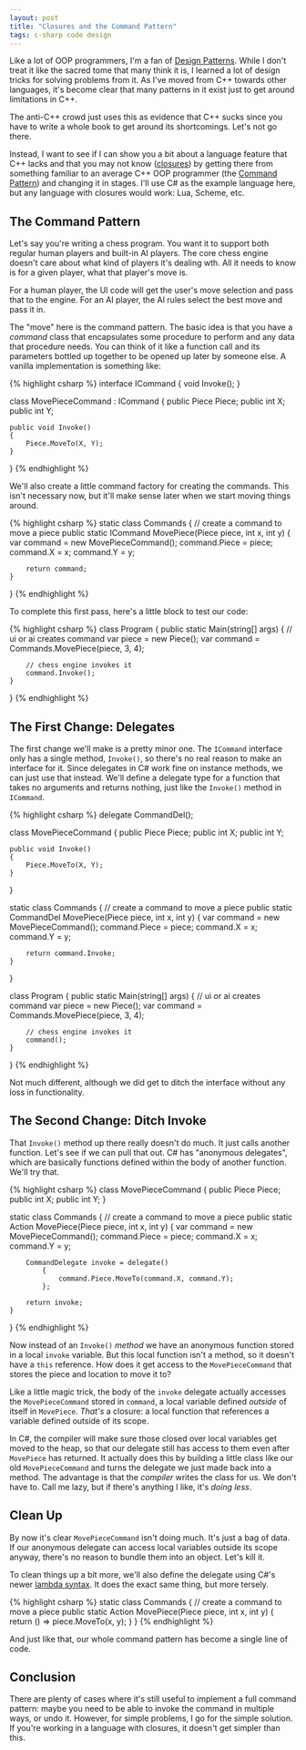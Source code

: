 ```yaml
---
layout: post
title: "Closures and the Command Pattern"
tags: c-sharp code design
---
```

Like a lot of OOP programmers, I'm a fan of [Design Patterns](http://www.c2.com/cgi/wiki?DesignPatterns). While I
don't treat it like the sacred tome that many think it is, I learned a lot of
design tricks for solving problems from it. As I've moved from C++ towards
other languages, it's become clear that many patterns in it exist just to get
around limitations in C++.

The anti-C++ crowd just uses this as evidence that C++ sucks since you have to
write a whole book to get around its shortcomings. Let's not go there.

Instead, I want to see if I can show you a bit about a language feature that
C++ lacks and that you may not know ([closures](http://en.wikipedia.org/wiki/Closure_%28computer_science%29)) by getting there from
something familiar to an average C++ OOP programmer (the [Command
Pattern](http://en.wikipedia.org/wiki/Command_pattern)) and changing it in stages. I'll use C# as the example language
here, but any language with closures would work: Lua, Scheme, etc.

## The Command Pattern

Let's say you're writing a chess program. You want it to support both regular
human players and built-in AI players. The core chess engine doesn't care
about what kind of players it's dealing wth. All it needs to know is for a
given player, what that player's move is.

For a human player, the UI code will get the user's move selection and pass
that to the engine. For an AI player, the AI rules select the best move and
pass it in.

The "move" here is the command pattern. The basic idea is that you have a
*command* class that encapsulates some procedure to perform and any data that
procedure needs. You can think of it like a function call and its parameters
bottled up together to be opened up later by someone else. A vanilla implementation is something like:

{% highlight csharp %}
interface ICommand
{
    void Invoke();
}

class MovePieceCommand : ICommand
{
    public Piece Piece;
    public int   X;
    public int   Y;

    public void Invoke()
    {
        Piece.MoveTo(X, Y);
    }
}
{% endhighlight %}

We'll also create a little command factory for creating the commands. This
isn't necessary now, but it'll make sense later when we start moving things
around.

{% highlight csharp %}
static class Commands
{
    // create a command to move a piece
    public static ICommand MovePiece(Piece piece, int x, int y)
    {
        var command = new MovePieceCommand();
        command.Piece = piece;
        command.X     = x;
        command.Y     = y;

        return command;
    }
}
{% endhighlight %}

To complete this first pass, here's a little block to test our code:

{% highlight csharp %}
class Program
{
    public static Main(string[] args)
    {
        // ui or ai creates command
        var piece = new Piece();
        var command =  Commands.MovePiece(piece, 3, 4);

        // chess engine invokes it
        command.Invoke();
    }
}
{% endhighlight %}

## The First Change: Delegates

The first change we'll make is a pretty minor one. The `ICommand` interface
only has a single method, `Invoke()`, so there's no real reason to make an
interface for it. Since delegates in C# work fine on instance methods, we can
just use that instead. We'll define a delegate type for a function that takes
no arguments and returns nothing, just like the `Invoke()` method in
`ICommand`.

{% highlight csharp %}
delegate CommandDel();

class MovePieceCommand
{
    public Piece Piece;
    public int   X;
    public int   Y;

    public void Invoke()
    {
        Piece.MoveTo(X, Y);
    }
}

static class Commands
{
    // create a command to move a piece
    public static CommandDel MovePiece(Piece piece, int x, int y)
    {
        var command = new MovePieceCommand();
        command.Piece = piece;
        command.X     = x;
        command.Y     = y;

        return command.Invoke;
    }
}

class Program
{
    public static Main(string[] args)
    {
        // ui or ai creates command
        var piece = new Piece();
        var command =  Commands.MovePiece(piece, 3, 4);

        // chess engine invokes it
        command();
    }
}
{% endhighlight %}

Not much different, although we did get to ditch the interface without any
loss in functionality.

## The Second Change: Ditch Invoke

That `Invoke()` method up there really doesn't do much. It just calls another
function. Let's see if we can pull that out. C# has "anonymous delegates",
which are basically functions defined within the body of another function.
We'll try that.

{% highlight csharp %}
class MovePieceCommand
{
    public Piece Piece;
    public int   X;
    public int   Y;
}

static class Commands
{
    // create a command to move a piece
    public static Action MovePiece(Piece piece, int x, int y)
    {
        var command = new MovePieceCommand();
        command.Piece = piece;
        command.X     = x;
        command.Y     = y;

        CommandDelegate invoke = delegate()
            {
                command.Piece.MoveTo(command.X, command.Y);
            };

        return invoke;
    }
}
{% endhighlight %}

Now instead of an `Invoke()` *method* we have an anonymous function stored in
a local `invoke` variable. But this local function isn't a method, so it
doesn't have a `this` reference. How does it get access to the
`MovePieceCommand` that stores the piece and location to move it to?

Like a little magic trick, the body of the `invoke` delegate actually accesses
the `MovePieceCommand` stored in `command`, a local variable defined *outside*
of itself in `MovePiece`. *That's* a closure: a local function that references
a variable defined outside of its scope.

In C#, the compiler will make sure those closed over local variables get moved
to the heap, so that our delegate still has access to them even after
`MovePiece` has returned. It actually does this by building a little class
like our old `MovePieceCommand` and turns the delegate we just made back into
a method. The advantage is that the *compiler* writes the class for us. We
don't have to. Call me lazy, but if there's anything I like, it's _doing
less_.

## Clean Up

By now it's clear `MovePieceCommand` isn't doing much. It's just a bag of
data. If our anonymous delegate can access local variables outside its scope
anyway, there's no reason to bundle them into an object. Let's kill it.

To clean things up a bit more, we'll also define the delegate using C#'s newer
[lambda syntax](http://msdn.microsoft.com/en-us/library/bb397687.aspx). It does the exact same thing, but more tersely.

{% highlight csharp %}
static class Commands
{
    // create a command to move a piece
    public static Action MovePiece(Piece piece, int x, int y)
    {
        return () => piece.MoveTo(x, y);
    }
}
{% endhighlight %}

And just like that, our whole command pattern has become a single line of
code.

## Conclusion

There are plenty of cases where it's still useful to implement a full command
pattern: maybe you need to be able to invoke the command in multiple ways, or
undo it. However, for simple problems, I go for the simple solution. If you're
working in a language with closures, it doesn't get simpler than this.
